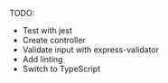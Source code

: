 TODO:
* Test with jest
* Create controller 
* Validate input with express-validator
* Add linting
* Switch to TypeScript
